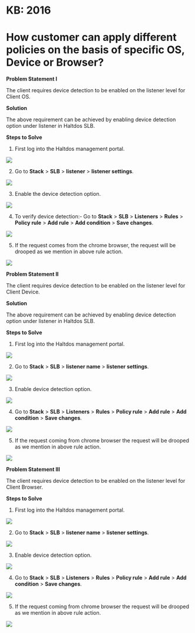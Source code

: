 # KB: 2016

# How customer can apply different policies on the basis of specific OS, Device or Browser?

**Problem Statement I**

The client requires device detection to be enabled on the listener level for Client OS.

**Solution**

The above requirement can be achieved by enabling device detection option under listener in Haltdos SLB.

**Steps to Solve**

1. First log into the Haltdos management portal.

![](/img/adc/kb/v2/overview_kb_2016_1.png)

2. Go to **Stack** > **SLB** > **listener** > **listener settings**.

![](/img/adc/kb/v2/settings_kb_2016_2.png)

3. Enable the device detection option.

![](/img/adc/kb/v2/settings_kb_2016_3.png)

4. To verify device detection:- Go to **Stack** > **SLB** > **Listeners** > **Rules** > **Policy rule** > **Add rule** > **Add condition** > **Save changes**.

![](/img/adc/kb/v2/policy_rule_kb_2016_1.png)

5. If the request comes from the chrome browser, the request will be drooped as we mention in above rule action.

![](/img/adc/kb/adc16.5.png)

**Problem Statement II**

The client requires device detection to be enabled on the listener level for Client Device.

**Solution**

The above requirement can be achieved by enabling device detection option under listener in Haltdos SLB.

**Steps to Solve**

1. First log into the Haltdos management portal.

![](/img/adc/kb/v2/overview_kb_2016_1.png)

2. Go to **Stack** > **SLB** > **listener name** > **listener settings**.

![](/img/adc/kb/v2/settings_kb_2016_2.png)

3. Enable device detection option.  

![](/img/adc/kb/v2/settings_kb_2016_3.png)

4. Go to **Stack** > **SLB** > **Listeners** > **Rules** > **Policy rule** > **Add rule** > **Add condition** > **Save changes**.

![](/img/adc/kb/v2/policy_rule_kb_2016_2.png)

5. If the request coming from chrome browser the request will be drooped as we mention in above rule action.

![](/img/adc/kb/adc16.10.png)

**Problem Statement III**

The client requires device detection to be enabled on the listener level for Client Browser.

**Steps to Solve**

1. First log into the Haltdos management portal.

![](/img/adc/kb/v2/overview_kb_2016_1.png)

2. Go to **Stack** > **SLB** > **listener name** > **listener settings**.

![](/img/adc/kb/v2/settings_kb_2016_2.png)

3. Enable device detection option.

![](/img/adc/kb/v2/settings_kb_2016_3.png)

4. Go to **Stack** > **SLB** > **Listeners** > **Rules** > **Policy rule** > **Add rule** > **Add condition** > **Save changes**.

![](/img/adc/kb/v2/policy_rule_kb_2016_3.png)

5. If the request coming from chrome browser the request will be drooped as we mention in above rule action. 

![](/img/adc/kb/adc16.15.png)
